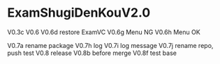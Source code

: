 # ExamShugiDenKouV2.0
V0.3c
V0.6
V0.6d restore ExamVC
V0.6g Menu NG
V0.6h Menu OK

V0.7a rename package
V0.7h log
V0.7i log message
V0.7j rename repo, push test
V0.8 release
V0.8b before merge
V0.8f test base
